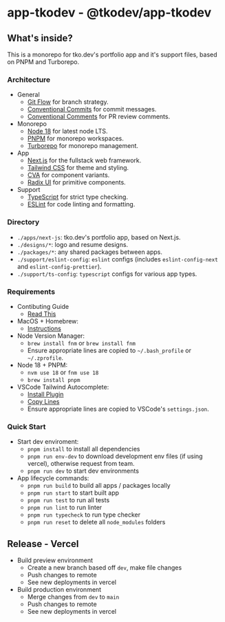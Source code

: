 # app-tkodev - @tkodev/app-tkodev

## What's inside?

This is a monorepo for tko.dev's portfolio app and it's support files, based on PNPM and Turborepo.


### Architecture

- General
  - [Git Flow](https://www.atlassian.com/git/tutorials/comparing-workflows/gitflow-workflow) for branch strategy.
  - [Conventional Commits](https://www.conventionalcommits.org/) for commit messages.
  - [Conventional Comments](https://conventionalcomments.org/) for PR review comments.
- Monorepo
  - [Node 18](https://nodejs.org/en/download/current) for latest node LTS.
  - [PNPM](https://pnpm.io/workspaces) for monorepo workspaces.
  - [Turborepo](https://turbo.build/repo/docs) for monorepo management.
- App
  - [Next.js](https://nextjs.org/) for the fullstack web framework.
  - [Tailwind CSS](https://tailwindcss.com/) for theme and styling.
  - [CVA](https://cva.style/docs) for component variants.
  - [Radix UI](https://www.radix-ui.com/) for primitive components.
- Support
  - [TypeScript](https://www.typescriptlang.org/) for strict type checking.
  - [ESLint](https://eslint.org/) for code linting and formatting.


### Directory

- `./apps/next-js`: tko.dev's portfolio app, based on Next.js.
- `./designs/*`: logo and resume designs.
- `./packages/*`: any shared packages between apps.
- `./support/eslint-config`: `eslint` configs (includes `eslint-config-next` and `eslint-config-prettier`).
- `./support/ts-config`: `typescript` configs for various app types.


### Requirements

- Contibuting Guide
  - [Read This](./CONTRIBUTING.md)
- MacOS + Homebrew:
  - [Instructions](https://brew.sh/)
- Node Version Manager: 
  - `brew install fnm` or `brew install fnm`
  - Ensure appropriate lines are copied to `~/.bash_profile` or `~/.zprofile`.
- Node 18 + PNPM: 
  - `nvm use 18` or `fnm use 18`
  - `brew install pnpm`
- VSCode Tailwind Autocomplete:
  - [Install Plugin](https://marketplace.visualstudio.com/items?itemName=bradlc.vscode-tailwindcss)
  - [Copy Lines](https://cva.style/docs/installation#tailwind-css) 
  - Ensure appropriate lines are copied to VSCode's `settings.json`.


### Quick Start

- Start dev enviroment:
  - `pnpm install` to install all dependencies
  - `pnpm run env-dev` to download development env files (if using vercel), otherwise request from team.
  - `pnpm run dev` to start dev environments 
- App lifecycle commands:
  - `pnpm run build` to build all apps / packages locally 
  - `pnpm run start` to start built app
  - `pnpm run test` to run all tests
  - `pnpm run lint` to run linter
  - `pnpm run typecheck` to run type checker
  - `pnpm run reset` to delete all `node_modules` folders


## Release - Vercel

- Build preview environment
  - Create a new branch based off `dev`, make file changes
  - Push changes to remote
  - See new deployments in vercel
- Build production environment
  - Merge changes from `dev` to `main`
  - Push changes to remote
  - See new deployments in vercel
